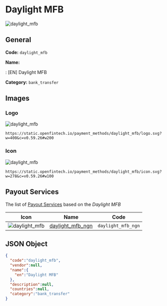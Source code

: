 
# Daylight MFB 
![daylight_mfb](https://static.openfintech.io/payment_methods/daylight_mfb/logo.svg?w=400&c=v0.59.26#w200)  

## General 
**Code:** `daylight_mfb` 
 
**Name:** 
 
:	[EN] Daylight MFB 
 
**Category:** `bank_transfer` 
 

## Images 

### Logo 
![daylight_mfb](https://static.openfintech.io/payment_methods/daylight_mfb/logo.svg?w=400&c=v0.59.26#w200)  

```
https://static.openfintech.io/payment_methods/daylight_mfb/logo.svg?w=400&c=v0.59.26#w200
```  

### Icon 
![daylight_mfb](https://static.openfintech.io/payment_methods/daylight_mfb/icon.svg?w=278&c=v0.59.26#w100)  

```
https://static.openfintech.io/payment_methods/daylight_mfb/icon.svg?w=278&c=v0.59.26#w100
```  

## Payout Services 
 
The list of [Payout Services](/payout-services/) based on the _Daylight MFB_ 

|Icon|Name|Code| 
|:---:|:---:|:---:| 
|![daylight_mfb](https://static.openfintech.io/payout_methods/daylight_mfb/icon.svg?w=278&c=v0.59.26#w40) |[daylight_mfb_ngn](/payout-services/daylight_mfb_ngn/)|`daylight_mfb_ngn`| 
 

## JSON Object 

```json
{
  "code":"daylight_mfb",
  "vendor":null,
  "name":{
    "en":"Daylight MFB"
  },
  "description":null,
  "countries":null,
  "category":"bank_transfer"
}
```  
